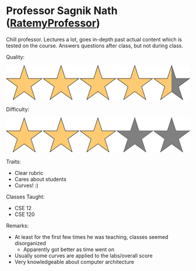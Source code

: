 # Professor Sagnik Nath ([RatemyProfessor](https://www.ratemyprofessors.com/professor/2624718))

Chill professor. Lectures a lot, goes in-depth past actual content which is tested on the course. Answers questions after class, but not during class.

Quality: 

![](../Media/4_5star.png)

Difficulty: 

![](../Media/3star.png)
  
Traits:

- Clear rubric
- Cares about students
- Curves! :)

Classes Taught:

- CSE 12
- CSE 120

Remarks:

- At least for the first few times he was teaching, classes seemed disorganized
  - Apparently got better as time went on
- Usually some curves are applied to the labs/overall score
- Very knowledgeable about computer architecture